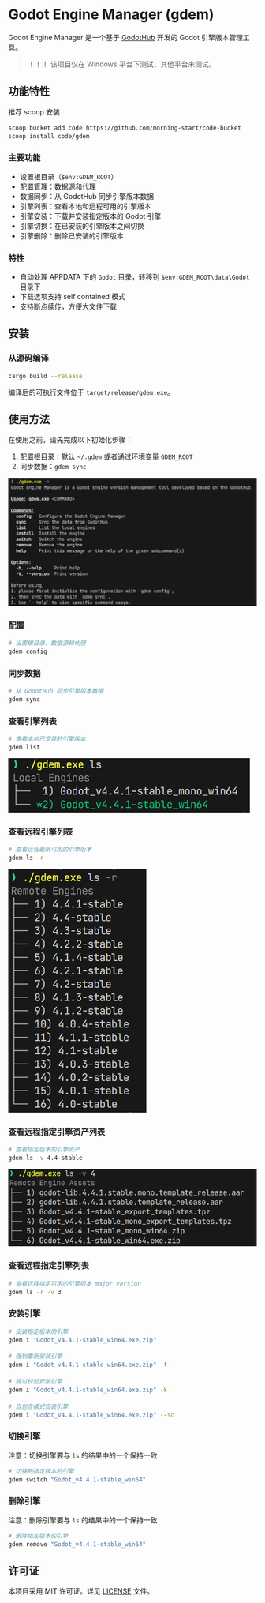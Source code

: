 # Godot Engine Manager (gdem)

Godot Engine Manager 是一个基于 [GodotHub](https://godothub.cn/) 开发的 Godot 引擎版本管理工具。

> ！！！
> 该项目仅在 Windows 平台下测试，其他平台未测试。

## 功能特性

推荐 scoop 安装

```bash
scoop bucket add code https://github.com/morning-start/code-bucket
scoop install code/gdem
```

### 主要功能


- 设置根目录（`$env:GDEM_ROOT`）
- 配置管理：数据源和代理 
- 数据同步：从 GodotHub 同步引擎版本数据
- 引擎列表：查看本地和远程可用的引擎版本
- 引擎安装：下载并安装指定版本的 Godot 引擎
- 引擎切换：在已安装的引擎版本之间切换
- 引擎删除：删除已安装的引擎版本

### 特性

- 自动处理 APPDATA 下的 `Godot` 目录，转移到 `$env:GDEM_ROOT\data\Godot` 目录下
- 下载选项支持 self contained 模式
- 支持断点续传，方便大文件下载

## 安装

### 从源码编译

```bash
cargo build --release
```

编译后的可执行文件位于 `target/release/gdem.exe`。

## 使用方法

在使用之前，请先完成以下初始化步骤：

1. 配置根目录：默认 `~/.gdem` 或者通过环境变量 `GDEM_ROOT` 
2. 同步数据：`gdem sync`

![help](./imgs/help.png)

### 配置


```bash
# 设置根目录、数据源和代理
gdem config
```

### 同步数据

```bash
# 从 GodotHub 同步引擎版本数据
gdem sync
```

### 查看引擎列表

```bash
# 查看本地已安装的引擎版本
gdem list
```
![ls](./imgs/ls.png)

### 查看远程引擎列表

```bash
# 查看远程最新可用的引擎版本
gdem ls -r
```
![ls-r](./imgs/ls-r.png)

### 查看远程指定引擎资产列表

```bash
# 查看指定版本的引擎资产
gdem ls -v 4.4-stable
```
![ls-v](./imgs/ls-v.png)

### 查看远程指定引擎列表

```bash
# 查看远程指定可用的引擎版本 major version
gdem ls -r -v 3
```


### 安装引擎

```bash
# 安装指定版本的引擎
gdem i "Godot_v4.4.1-stable_win64.exe.zip"

# 强制重新安装引擎
gdem i "Godot_v4.4.1-stable_win64.exe.zip" -f

# 跳过校验安装引擎
gdem i "Godot_v4.4.1-stable_win64.exe.zip" -k

# 自包含模式安装引擎
gdem i "Godot_v4.4.1-stable_win64.exe.zip" --sc

```

### 切换引擎

注意：切换引擎要与 `ls` 的结果中的一个保持一致

```bash
# 切换到指定版本的引擎
gdem switch "Godot_v4.4.1-stable_win64"
```

### 删除引擎

注意：删除引擎要与 `ls` 的结果中的一个保持一致

```bash
# 删除指定版本的引擎
gdem remove "Godot_v4.4.1-stable_win64"
```

## 许可证

本项目采用 MIT 许可证。详见 [LICENSE](LICENSE) 文件。